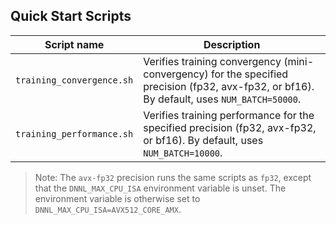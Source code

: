 <!--- 40. Quick Start Scripts -->
## Quick Start Scripts

| Script name | Description |
|-------------|-------------|
| `training_convergence.sh` | Verifies training convergency (mini-convergency) for the specified precision (fp32, avx-fp32, or bf16). By default, uses `NUM_BATCH=50000`. |
| `training_performance.sh` | Verifies training performance for the specified precision (fp32, avx-fp32, or bf16). By default, uses `NUM_BATCH=10000`. |

> Note: The `avx-fp32` precision runs the same scripts as `fp32`, except that the
> `DNNL_MAX_CPU_ISA` environment variable is unset. The environment variable is
> otherwise set to `DNNL_MAX_CPU_ISA=AVX512_CORE_AMX`.
